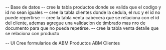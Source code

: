 -- Base de datos
 --  cree la tabla productos donde se valida que el codigo y id no sean iguales
-- cree la tabla clientes donde la cedula, el ruc y el id no puede repertirse
-- cree la tabla venta cabecera que se relaciona con el id del cliente, ademas agregue una validacion de timbrado mas nro de documento para que no pueda repetirse.
-- cree la tabla venta detalle que se relaciona con producto


-- UI
Cree formularios de 
ABM Productos
ABM Clientes
